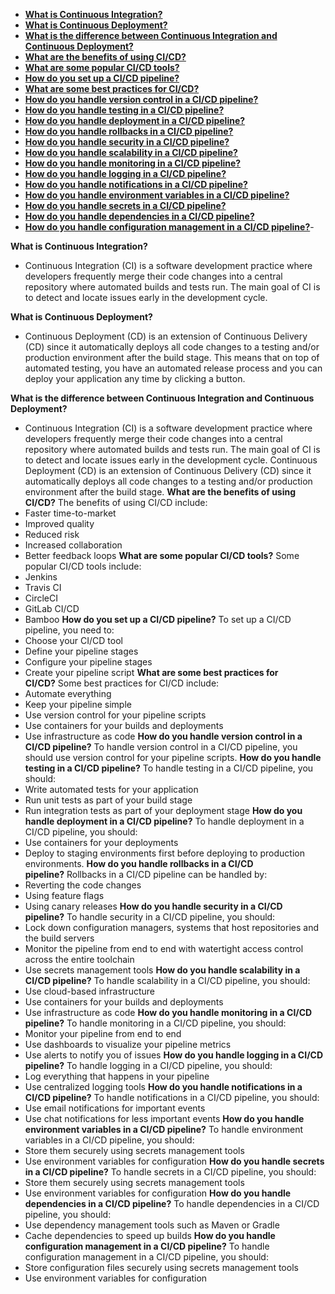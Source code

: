 - [**What is Continuous Integration?**](#what-is-continuous-integration)
 - [**What is Continuous Deployment?**](#2-what-is-continuous-deployment)
 - [**What is the difference between Continuous Integration and Continuous Deployment?**](#3-what-is-the-difference-between-continuous-integration-and-continuous-deployment)
 - [**What are the benefits of using CI/CD?**](#4-what-are-the-benefits-of-using-cicd)
 - [**What are some popular CI/CD tools?**](#5-what-are-some-popular-cicd-tools)
 - [**How do you set up a CI/CD pipeline?**](#6-how-do-you-set-up-a-cicd-pipeline)
 - [**What are some best practices for CI/CD?**](#7-what-are-some-best-practices-for-cicd)
 - [**How do you handle version control in a CI/CD pipeline?**](#8-how-do-you-handle-version-control-in-a-cicd-pipeline)
 - [**How do you handle testing in a CI/CD pipeline?**](#9-how-do-you-handle-testing-in-a-cicd-pipeline)
 - [**How do you handle deployment in a CI/CD pipeline?**](#10-how-do-you-handle-deployment-in-a-cicd-pipeline)
 - [**How do you handle rollbacks in a CI/CD pipeline?**](#11-how-do-you-handle-rollbacks-in-a-cicd-pipeline)
 - [**How do you handle security in a CI/CD pipeline?**](#12-how-do-you-handle-security-in-a-cicd-pipeline)
 - [**How do you handle scalability in a CI/CD pipeline?**](#13-how-do-you-handle-scalability-in-a-cicd-pipeline)
 - [**How do you handle monitoring in a CI/CD pipeline?**](#14-how-do-you-handle-monitoring-in-a-cicd-pipeline)
 - [**How do you handle logging in a CI/CD pipeline?**](#15-how-do-you-handle-logging-in-a-cicd-pipeline)
 - [**How do you handle notifications in a CI/CD pipeline?**](#16-how-do-you-handle-notifications-in-a-cicd-pipeline)
 - [**How do you handle environment variables in a CI/CD pipeline?**](#17-how-do-you-handle-environment-variables-in-a-cicd-pipeline)
 - [**How do you handle secrets in a CI/CD pipeline?**](#18-how-do-you-handle-secrets-in-a-cicd-pipeline)
 - [**How do you handle dependencies in a CI/CD pipeline?**](#19-how-do-you-handle-dependencies-in-a-cicd-pipeline)
 - [**How do you handle configuration management in a CI/CD pipeline?**](#20-how-do-you-handle-configuration-management-in-a-cicd-pipeline)-


 **What is Continuous Integration?** 
 - Continuous Integration (CI) is a software development practice where developers frequently merge their code changes into a central repository where automated builds and tests run. The main goal of CI is to detect and locate issues early in the development cycle.
 
 **What is Continuous Deployment?** 
 - Continuous Deployment (CD) is an extension of Continuous Delivery (CD) since it automatically deploys all code changes to a testing and/or production environment after the build stage. This means that on top of automated testing, you have an automated release process and you can deploy your application any time by clicking a button.
 
 **What is the difference between Continuous Integration and Continuous Deployment?**
 - Continuous Integration (CI) is a software development practice where developers frequently merge their code changes into a central repository where automated builds and tests run. The main goal of CI is to detect and locate issues early in the development cycle. Continuous Deployment (CD) is an extension of Continuous Delivery (CD) since it automatically deploys all code changes to a testing and/or production environment after the build stage.
 **What are the benefits of using CI/CD?** The benefits of using CI/CD include:
- Faster time-to-market
- Improved quality
- Reduced risk
- Increased collaboration
- Better feedback loops
 **What are some popular CI/CD tools?** Some popular CI/CD tools include:
- Jenkins
- Travis CI
- CircleCI
- GitLab CI/CD
- Bamboo
 **How do you set up a CI/CD pipeline?** To set up a CI/CD pipeline, you need to:
- Choose your CI/CD tool
- Define your pipeline stages
- Configure your pipeline stages
- Create your pipeline script
 **What are some best practices for CI/CD?** Some best practices for CI/CD include:
- Automate everything
- Keep your pipeline simple
- Use version control for your pipeline scripts
- Use containers for your builds and deployments
- Use infrastructure as code
 **How do you handle version control in a CI/CD pipeline?** To handle version control in a CI/CD pipeline, you should use version control for your pipeline scripts.
 **How do you handle testing in a CI/CD pipeline?** To handle testing in a CI/CD pipeline, you should:
- Write automated tests for your application
- Run unit tests as part of your build stage
- Run integration tests as part of your deployment stage
 **How do you handle deployment in a CI/CD pipeline?** To handle deployment in a CI/CD pipeline, you should:
- Use containers for your deployments
- Deploy to staging environments first before deploying to production environments.
 **How do you handle rollbacks in a CI/CD pipeline?** Rollbacks in a CI/CD pipeline can be handled by:
- Reverting the code changes
- Using feature flags
- Using canary releases
 **How do you handle security in a CI/CD pipeline?** To handle security in a CI/CD pipeline, you should:
- Lock down configuration managers, systems that host repositories and the build servers
- Monitor the pipeline from end to end with watertight access control across the entire toolchain
- Use secrets management tools
 **How do you handle scalability in a CI/CD pipeline?** To handle scalability in a CI/CD pipeline, you should:
- Use cloud-based infrastructure
- Use containers for your builds and deployments
- Use infrastructure as code
 **How do you handle monitoring in a CI/CD pipeline?** To handle monitoring in a CI/CD pipeline, you should:
- Monitor your pipeline from end to end
- Use dashboards to visualize your pipeline metrics
- Use alerts to notify you of issues
 **How do you handle logging in a CI/CD pipeline?** To handle logging in a CI/CD pipeline, you should:
- Log everything that happens in your pipeline
- Use centralized logging tools
 **How do you handle notifications in a CI/CD pipeline?** To handle notifications in a CI/CD pipeline, you should:
- Use email notifications for important events
- Use chat notifications for less important events
 **How do you handle environment variables in a CI/CD pipeline?** To handle environment variables in a CI/CD pipeline, you should:
- Store them securely using secrets management tools
- Use environment variables for configuration
 **How do you handle secrets in a CI/CD pipeline?** To handle secrets in a CI/CD pipeline, you should:
- Store them securely using secrets management tools
- Use environment variables for configuration
 **How do you handle dependencies in a CI/CD pipeline?** To handle dependencies in a CI/CD pipeline, you should:
- Use dependency management tools such as Maven or Gradle
- Cache dependencies to speed up builds
 **How do you handle configuration management in a CI/CD pipeline?** To handle configuration management in a CI/CD pipeline, you should:
- Store configuration files securely using secrets management tools
- Use environment variables for configuration
